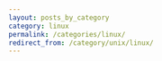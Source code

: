 ```yaml
---
layout: posts_by_category
category: linux
permalink: /categories/linux/
redirect_from: /category/unix/linux/
---
```

